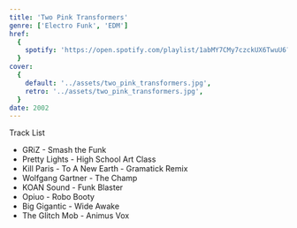 ```yaml
---
title: 'Two Pink Transformers'
genre: ['Electro Funk', 'EDM']
href:
  {
    spotify: 'https://open.spotify.com/playlist/1abMY7CMy7czckUX6TwuU6?si=4d0a683cc5f34472',
  }
cover:
  {
    default: '../assets/two_pink_transformers.jpg',
    retro: '../assets/two_pink_transformers.jpg',
  }
date: 2002
---
```


Track List

- GRiZ - Smash the Funk
- Pretty Lights - High School Art Class
- Kill Paris - To A New Earth - Gramatick Remix
- Wolfgang Gartner - The Champ
- KOAN Sound - Funk Blaster
- Opiuo - Robo Booty
- Big Gigantic - Wide Awake
- The Glitch Mob - Animus Vox
